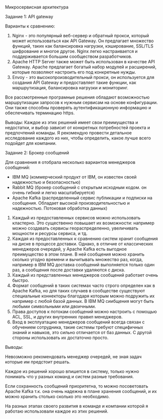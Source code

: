 Микросервисная архитектура

Задание 1: API gateway

Варианты к сравнению:
1. Nginx - это популярный веб-сервер и обратный прокси, который может использоваться как API Gateway. Он предлагает множество функций, таких как балансировка нагрузки, кэширование, SSL/TLS шифрование и многое другое. Nginx легко настраивается и поддерживается большим сообществом разработчиков.
2. Apache HTTP Server также может быть использован в качестве API Gateway. Apache предлагает богатый набор модулей и расширений, которые позволяют настроить его под конкретные нужды.
3. Envoy - это высокопроизводительный прокси, он используется для создания API Gateway и предоставляет такие функции, как маршрутизация, балансировка нагрузки и мониторинг.

Все рассмотренные програмные решения обладают возможностью маршрутизации запросов к нужным сервисам на основе конфигурации. Они также способны проверять аутентификационную информацию и обеспечивать терминацию https.

Выводы: Каждое из этих решений имеет свои преимущества и недостатки, и выбор зависит от конкретных потребностей проекта и предпочтений команды. Я рекомендую провести детальное исследование каждого из них, чтобы определить, какое лучше всего подойдет для компании.

Задание 2: Брокер сообщений

Для сравнения я отобрала несколько вариантов менеджеров сообщений:
- IBM MQ (коммерческий продукт от IBM, он известен своей надежностью и безопасностью)
- Rabbit MQ (брокер сообщений с открытым исходным кодом. он очень гибкий и легко масштабируется)
- Apache Kafka (распределенный сервис публикации и подписки на сообщения. Обладает высокой производительностью и надежностью. Потоковая обработка данных)

1. Каждый из предоставленных сервисов можно использовать кластерно. Это существенно повышает их возможности: например можно создавать сервисы геораспределенно, увеличивать мощности и ресурсы сервиса, и тд.
2. Каждая из предоставленных к сравнению систем хранит сообщения на диске в процессе доставки. Однако, в отличие от классических менеджеров очередей, у Apache Kafka есть выгодное преимущество в этом плане. В ней сообщения можно хранить сколько угодно времени и вычитывать множество раз, когда, например в IBM MQ доставка сообщений выполняется только один раз, а сообщения после доставки удаляются с диска.
3. Каждый из представленных менеджеров сообщений работает очень быстро.
4. Формат сообщений в таких системах часто строго определен как в Apache Kafka, но для таких случаев в сообществе существуют специальные коннекторы благодаря которым можно подружить их например с любой базой данных. В IBM MQ сиибщения могут быть любыми символьными или двоичными.
5. Права доступов к потокам сообщений можно настроить с помощью ACL, SSL, и других внутренних правил менеджеров.
6. Вход в эксплуатацию менеджеров сообщений всегда связан с обучением сотрудника, такие системы требуют специфичных знаний и навыков, это сильно отличается от баз данных. С другой стороны использовать их достаточно просто.

Выводы:

Невозможно рекомендовать менеджер очередей, не зная задач которые им предстоит решать.

  Каждое из решений хорошо впишется в систему, только нужно понимать что у разных команд и систем разные требования.
  
 Если сохранность сообщений приоритетна, то можно посоветовать Apache Kafka т.к. она очень надежна в плане хранения сообщений, и их можно хранить столько сколько это необходимо.
 
 На разных этапах своего развития в команде и компании которой я работаю использовали каждое из этих решений.
